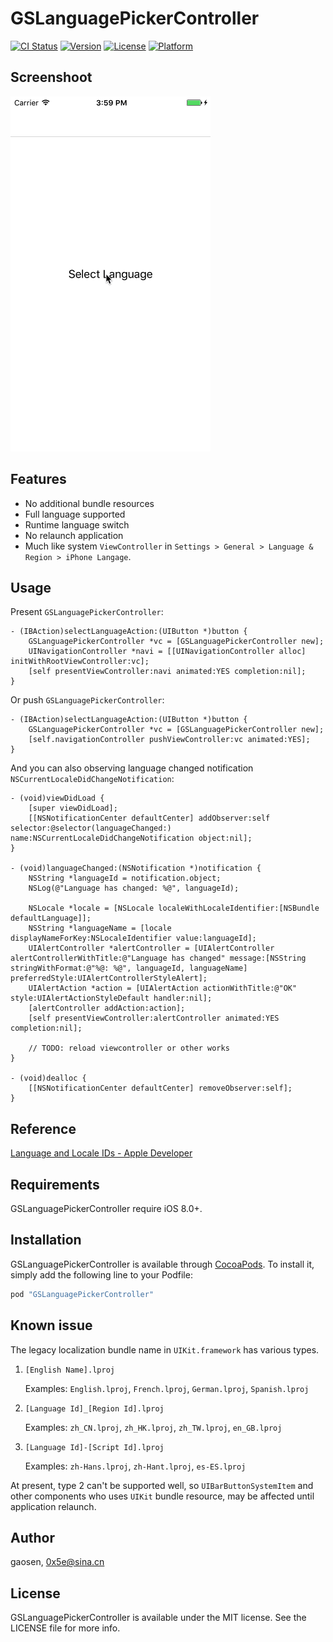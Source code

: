 # GSLanguagePickerController

[![CI Status](http://img.shields.io/travis/0x5e/GSLanguagePickerController.svg?style=flat)](https://travis-ci.org/0x5e/GSLanguagePickerController)
[![Version](https://img.shields.io/cocoapods/v/GSLanguagePickerController.svg?style=flat)](http://cocoapods.org/pods/GSLanguagePickerController)
[![License](https://img.shields.io/cocoapods/l/GSLanguagePickerController.svg?style=flat)](http://cocoapods.org/pods/GSLanguagePickerController)
[![Platform](https://img.shields.io/cocoapods/p/GSLanguagePickerController.svg?style=flat)](http://cocoapods.org/pods/GSLanguagePickerController)

## Screenshoot

![](screenshoot.gif)

## Features

- No additional bundle resources
- Full language supported
- Runtime language switch
- No relaunch application
- Much like system `ViewController` in `Settings > General > Language & Region > iPhone Langage`.

## Usage

Present `GSLanguagePickerController`:

```objc
- (IBAction)selectLanguageAction:(UIButton *)button {
    GSLanguagePickerController *vc = [GSLanguagePickerController new];
    UINavigationController *navi = [[UINavigationController alloc] initWithRootViewController:vc];
    [self presentViewController:navi animated:YES completion:nil];
}
```

Or push `GSLanguagePickerController`:

```objc
- (IBAction)selectLanguageAction:(UIButton *)button {
    GSLanguagePickerController *vc = [GSLanguagePickerController new];
    [self.navigationController pushViewController:vc animated:YES];
}
```

And you can also observing language changed notification `NSCurrentLocaleDidChangeNotification`:

```
- (void)viewDidLoad {
    [super viewDidLoad];
    [[NSNotificationCenter defaultCenter] addObserver:self selector:@selector(languageChanged:) name:NSCurrentLocaleDidChangeNotification object:nil];
}

- (void)languageChanged:(NSNotification *)notification {
    NSString *languageId = notification.object;
    NSLog(@"Language has changed: %@", languageId);
    
    NSLocale *locale = [NSLocale localeWithLocaleIdentifier:[NSBundle defaultLanguage]];
    NSString *languageName = [locale displayNameForKey:NSLocaleIdentifier value:languageId];
    UIAlertController *alertController = [UIAlertController alertControllerWithTitle:@"Language has changed" message:[NSString stringWithFormat:@"%@: %@", languageId, languageName] preferredStyle:UIAlertControllerStyleAlert];
    UIAlertAction *action = [UIAlertAction actionWithTitle:@"OK" style:UIAlertActionStyleDefault handler:nil];
    [alertController addAction:action];
    [self presentViewController:alertController animated:YES completion:nil];
    
    // TODO: reload viewcontroller or other works
}

- (void)dealloc {
    [[NSNotificationCenter defaultCenter] removeObserver:self];
}
```

## Reference

[Language and Locale IDs - Apple Developer](https://developer.apple.com/library/content/documentation/MacOSX/Conceptual/BPInternational/LanguageandLocaleIDs/LanguageandLocaleIDs.html)

## Requirements

GSLanguagePickerController require iOS 8.0+.

## Installation

GSLanguagePickerController is available through [CocoaPods](http://cocoapods.org). To install
it, simply add the following line to your Podfile:

```ruby
pod "GSLanguagePickerController"
```

## Known issue

The legacy localization bundle name in `UIKit.framework` has various types.

1. `[English Name].lproj`
	
	Examples: `English.lproj`, `French.lproj`, `German.lproj`, `Spanish.lproj`
	
2. `[Language Id]_[Region Id].lproj`
	
	Examples: `zh_CN.lproj`, `zh_HK.lproj`, `zh_TW.lproj`, `en_GB.lproj`
	
3. `[Language Id]-[Script Id].lproj`
	
	Examples: `zh-Hans.lproj`, `zh-Hant.lproj`, `es-ES.lproj`

At present, type 2 can't be supported well, so `UIBarButtonSystemItem` and other components who uses `UIKit` bundle resource, may be affected until application relaunch.

## Author

gaosen, 0x5e@sina.cn

## License

GSLanguagePickerController is available under the MIT license. See the LICENSE file for more info.
